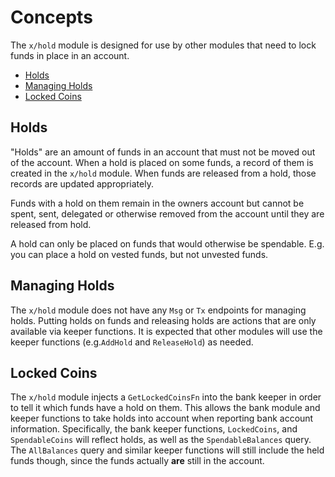 # Concepts

The `x/hold` module is designed for use by other modules that need to lock funds in place in an account.

<!-- TOC -->
  - [Holds](#holds)
  - [Managing Holds](#managing-holds)
  - [Locked Coins](#locked-coins)

## Holds

"Holds" are an amount of funds in an account that must not be moved out of the account.
When a hold is placed on some funds, a record of them is created in the `x/hold` module.
When funds are released from a hold, those records are updated appropriately.

Funds with a hold on them remain in the owners account but cannot be spent, sent, delegated or otherwise removed from the account until they are released from hold.

A hold can only be placed on funds that would otherwise be spendable. E.g. you can place a hold on vested funds, but not unvested funds.

## Managing Holds

The `x/hold` module does not have any `Msg` or `Tx` endpoints for managing holds.
Putting holds on funds and releasing holds are actions that are only available via keeper functions.
It is expected that other modules will use the keeper functions (e.g.`AddHold` and `ReleaseHold`) as needed.

## Locked Coins

The `x/hold` module injects a `GetLockedCoinsFn` into the bank keeper in order to tell it which funds have a hold on them.
This allows the bank module and keeper functions to take holds into account when reporting bank account information.
Specifically, the bank keeper functions, `LockedCoins`, and `SpendableCoins` will reflect holds, as well as the `SpendableBalances` query.
The `AllBalances` query and similar keeper functions will still include the held funds though, since the funds actually **are** still in the account.
